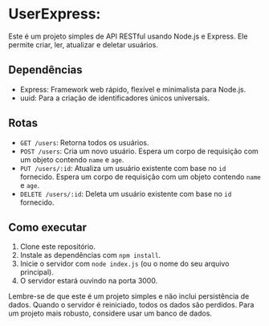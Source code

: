 # UserExpress:

Este é um projeto simples de API RESTful usando Node.js e Express. Ele permite criar, ler, atualizar e deletar usuários.

## Dependências

- Express: Framework web rápido, flexível e minimalista para Node.js.
- uuid: Para a criação de identificadores únicos universais.

## Rotas

- `GET /users`: Retorna todos os usuários.
- `POST /users`: Cria um novo usuário. Espera um corpo de requisição com um objeto contendo `name` e `age`.
- `PUT /users/:id`: Atualiza um usuário existente com base no `id` fornecido. Espera um corpo de requisição com um objeto contendo `name` e `age`.
- `DELETE /users/:id`: Deleta um usuário existente com base no `id` fornecido.

## Como executar

1. Clone este repositório.
2. Instale as dependências com `npm install`.
3. Inicie o servidor com `node index.js` (ou o nome do seu arquivo principal).
4. O servidor estará ouvindo na porta 3000.

Lembre-se de que este é um projeto simples e não inclui persistência de dados. Quando o servidor é reiniciado, todos os dados são perdidos. Para um projeto mais robusto, considere usar um banco de dados.
